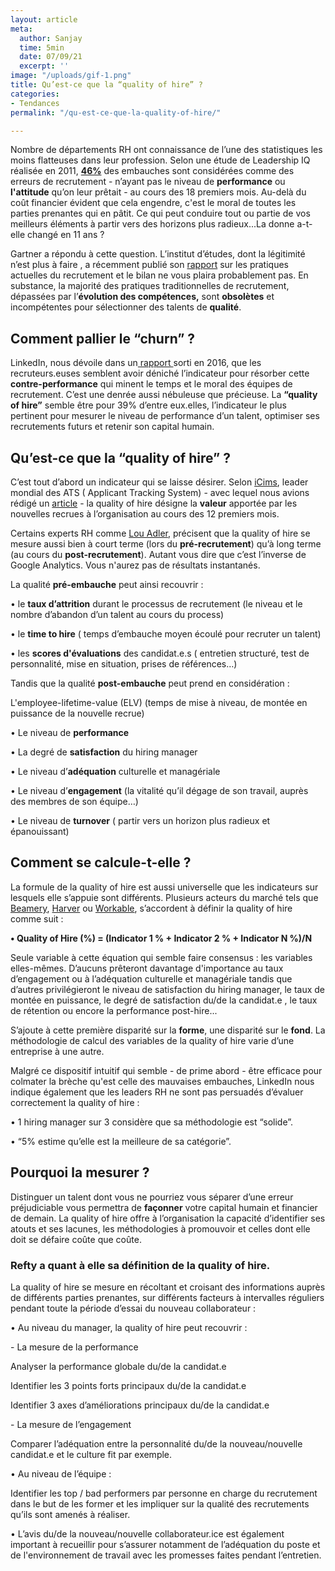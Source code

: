 ```yaml
---
layout: article
meta:
  author: Sanjay
  time: 5min
  date: 07/09/21
  excerpt: ''
image: "/uploads/gif-1.png"
title: Qu’est-ce que la “quality of hire” ?
categories:
- Tendances
permalink: "/qu-est-ce-que-la-quality-of-hire/"

---
```

Nombre de départements RH ont connaissance de l’une des statistiques les moins flatteuses dans leur profession. Selon une étude de Leadership IQ réalisée en 2011, [ **46%**](https://www.leadershipiq.com/blogs/leadershipiq/35354241-why-new-hires-fail-emotional-intelligence-vs-skills) des embauches sont considérées comme des erreurs de recrutement - n’ayant pas le niveau de **performance** ou **l'attitude** qu’on leur prêtait - au cours des 18 premiers mois. Au-delà du coût financier évident que cela engendre, c'est le moral de toutes les parties prenantes qui en pâtit.  Ce qui peut conduire tout ou partie de vos meilleurs éléments à partir vers des horizons plus radieux...La donne a-t-elle changé en 11 ans ?

Gartner a répondu à cette question. L’institut d’études,  dont la légitimité n’est plus à faire , a récemment publié son [rapport](https://www.gartner.com/en/human-resources/insights/redesign-your-recruiting-strategy) sur les pratiques actuelles du recrutement et le bilan ne vous plaira probablement pas. En substance, la majorité des pratiques traditionnelles de recrutement, dépassées par l’**évolution des compétences,** sont **obsolètes** et incompétentes pour sélectionner des talents de **qualité**.

## Comment pallier le “churn” ?

LinkedIn, nous dévoile dans un[ rapport ](https://business.linkedin.com/content/dam/business/talent-solutions/global/en_us/c/pdfs/GRT16_GlobalRecruiting_100815.pdf)sorti en 2016,  que les recruteurs.euses semblent avoir déniché l’indicateur pour résorber cette **contre-performance** qui minent le temps et le moral des équipes de recrutement. C’est une denrée aussi nébuleuse que précieuse. La **“quality of hire”** semble être pour 39% d’entre eux.elles, l’indicateur le plus pertinent pour mesurer le niveau de performance d’un talent, optimiser ses recrutements futurs et retenir son capital humain.

## Qu’est-ce que la “quality of hire” ?

C’est tout d’abord un indicateur qui se laisse désirer. Selon [iCims](https://www.icims.com/glossary/recruiting-metrics/#6), leader mondial des ATS ( Applicant Tracking System) - avec lequel nous avions rédigé un [article](https://blog.refty.co/recruteur-un-poste-de-reve/) - la quality of hire désigne la **valeur** apportée par les nouvelles recrues à l’organisation au cours des 12 premiers mois.

Certains experts RH comme [Lou Adler](https://www.inc.com/lou-adler/use-the-magic-card-to-measure-and-maximize-quality-of-hire.html), précisent que la quality of hire se mesure aussi bien à court terme (lors du **pré-recrutement**)  qu’à long terme (au cours du **post-recrutement**). Autant vous dire que c’est l’inverse de Google Analytics. Vous n'aurez pas de résultats instantanés.

La qualité **pré-embauche** peut ainsi recouvrir :

• le **taux d’attrition** durant le processus de recrutement (le niveau et le nombre d’abandon d’un talent au cours du process)

• le **time to hire** ( temps d’embauche moyen écoulé pour recruter un talent)

• les **scores d'évaluations** des candidat.e.s ( entretien structuré, test de personnalité, mise en situation, prises de références…)

Tandis que la qualité **post-embauche** peut prend en considération :

L'employee-lifetime-value (ELV)  (temps de mise à niveau, de montée en puissance de la nouvelle recrue)

• Le niveau de **performance**

• La degré de **satisfaction** du hiring manager

• Le niveau d’**adéquation** culturelle et managériale

• Le niveau d’**engagement** (la vitalité qu’il dégage de son travail, auprès des membres de son équipe…)

• Le niveau de **turnover** ( partir vers un horizon plus radieux et épanouissant)

## Comment se calcule-t-elle ?

La formule de la quality of hire est aussi universelle que les indicateurs  sur lesquels elle s’appuie sont différents. Plusieurs acteurs du marché tels que [Beamery](https://beamery.com/resources/blogs/quality-of-hire-the-5-best-ways-to-measure-recruitments-golden-metric), [Harver](https://harver.com/blog/quality-of-hire/#EngagementSurvey) ou [Workable](https://resources.workable.com/tutorial/quality-of-hire), s’accordent à définir la quality of hire comme suit :

**• Quality of Hire (%) = (Indicator 1 % + Indicator 2 % + Indicator N %)/N**

Seule variable à cette équation qui semble faire consensus : les variables elles-mêmes. D’aucuns prêteront davantage d'importance au taux d’engagement ou à l’adéquation culturelle et managériale tandis que d’autres privilégieront le niveau de satisfaction du hiring manager, le taux de montée en puissance, le degré de satisfaction du/de la candidat.e , le taux de rétention ou encore la performance post-hire...

S’ajoute à cette première disparité sur la **forme**, une disparité sur le **fond**. La méthodologie de calcul des variables de la quality of hire varie d’une entreprise à une autre.

Malgré ce dispositif intuitif qui semble - de prime abord - être efficace pour colmater la brèche qu'est celle des mauvaises embauches, LinkedIn nous indique également que les leaders RH ne sont pas persuadés d’évaluer correctement la quality of hire :

• 1 hiring manager sur 3 considère que sa méthodologie est “solide”.

• “5% estime qu’elle est la meilleure de sa catégorie”.

## Pourquoi la mesurer ?

Distinguer un talent dont vous ne pourriez vous séparer d’une erreur préjudiciable vous permettra de **façonner** votre capital humain et financier de demain. La quality of hire offre à l’organisation la capacité d’identifier ses atouts et ses lacunes, les méthodologies à promouvoir et celles dont elle doit se défaire coûte que coûte.

### Refty a quant à elle sa définition de la quality of hire.

La quality of hire se mesure en récoltant et croisant des informations auprès de différents parties prenantes, sur différents facteurs à intervalles réguliers pendant toute la période d’essai du nouveau collaborateur :

• Au niveau du manager, la quality of hire peut recouvrir : 

\- La mesure de la performance

Analyser la performance globale du/de la candidat.e

Identifier les 3 points forts principaux du/de la candidat.e

Identifier 3 axes d’améliorations principaux du/de la candidat.e

\- La mesure de l’engagement

Comparer l’adéquation entre la personnalité du/de la nouveau/nouvelle candidat.e et le culture fit par exemple. 

• Au niveau de l’équipe : 

Identifier les top / bad performers par personne en charge du recrutement dans le but de les former et les impliquer sur la qualité des recrutements qu’ils sont amenés à réaliser.

• L’avis du/de la nouveau/nouvelle collaborateur.ice est également important à recueillir pour s’assurer notamment de l’adéquation du poste et de l'environnement de travail avec les promesses faites pendant l’entretien.